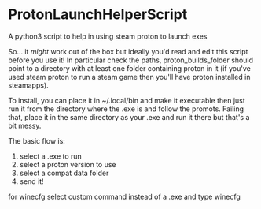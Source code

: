 # ProtonLaunchHelperScript
A python3 script to help in using steam proton to launch exes

So... it *might* work out of the box but ideally you'd read and edit this script before you use it!
In particular check the paths, proton_builds_folder should point to a directory with at least one folder containing proton in it (if you've used steam proton to run a steam game then you'll have proton installed in steamapps).

To install, you can place it in ~/.local/bin and make it executable then just run it from the directory where the .exe is and follow the promots.
Failing that, place it in the same directory as your .exe and run it there but that's a bit messy.

The basic flow is:
1) select a .exe to run
2) select a proton version to use
3) select a compat data folder
4) send it!

for winecfg select custom command instead of a .exe and type winecfg
